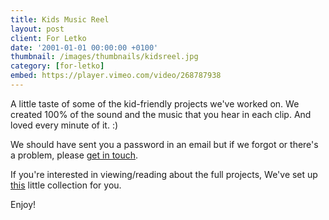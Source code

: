 ```yaml
---
title: Kids Music Reel
layout: post
client: For Letko
date: '2001-01-01 00:00:00 +0100'
thumbnail: /images/thumbnails/kidsreel.jpg
category: [for-letko]
embed: https://player.vimeo.com/video/268787938
---
```


A little taste of some of the kid-friendly projects we've worked on. We created 100% of the sound and the music that you hear in each clip. And loved every minute of it. :)

We should have sent you a password in an email but if we forgot or there's a problem, please [get in touch](mailto:hello@skillbard.com).

If you're interested in viewing/reading about the full projects, We've set up [this](/letko) little collection for you.

Enjoy!
